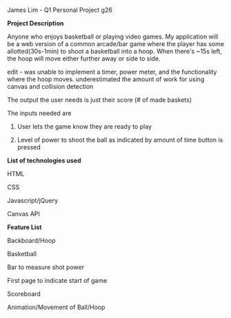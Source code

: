 James Lim - Q1 Personal Project g26

**Project Description**

Anyone who enjoys basketball or playing video games. My application will be a web version of a common arcade/bar game where the player has some allotted(30s-1min) to shoot a basketball into a hoop. When there's ~15s left, the hoop will move either further away or side to side.

edit - was unable to implement a timer, power meter, and the functionality where the hoop moves. underestimated the amount of work for using canvas and collision detection

The output the user needs is just their score (# of made baskets)

The inputs needed are 

1) User lets the game know they are ready to play 

2) Level of power to shoot the ball as indicated by amount of time button is pressed

**List of technologies used**

HTML

CSS

Javascript/jQuery

Canvas API

**Feature List**

Backboard/Hoop

Basketball

Bar to measure shot power

First page to indicate start of game

Scoreboard

Animation/Movement of Ball/Hoop
